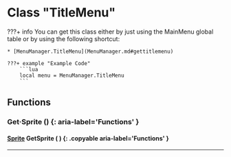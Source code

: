 # Class "TitleMenu"

???+ info
    You can get this class either by just using the MainMenu global table or by using the following shortcut:

    * [MenuManager.TitleMenu](MenuManager.md#gettitlemenu)

    ???+ example "Example Code"
        ```lua
        local menu = MenuManager.TitleMenu
        ```
        
## Functions

### Get·Sprite () {: aria-label='Functions' }
#### [Sprite](../Sprite.md) GetSprite ( ) {: .copyable aria-label='Functions' }

___